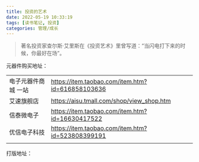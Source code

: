 ```yaml
---
title: 投资的艺术
date: 2022-05-19 10:33:19
tags: [读书笔记, 投资]
categories: 管理/成长
---
```




> 著名投资家查尔斯·艾里斯在《投资艺术》里曾写道：“当闪电打下来的时候，你最好在场”。



元器件购买地址：

|                     |                                                  |
| ------------------- | ------------------------------------------------ |
| 电子元器件商城 一站 | https://item.taobao.com/item.htm?id=616858103636 |
| 艾速旗舰店          | https://aisu.tmall.com/shop/view_shop.htm        |
| 信泰微电子          | https://item.taobao.com/item.htm?id=16630417522  |
| 优信电子科技        | https://item.taobao.com/item.htm?id=523808399191 |
|                     |                                                  |



打版地址：


